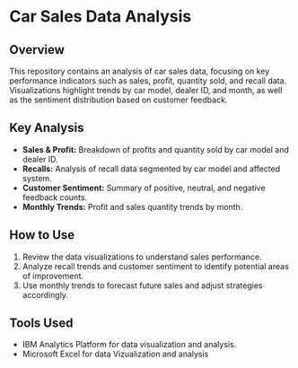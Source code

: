 # Car Sales Data Analysis

## Overview
This repository contains an analysis of car sales data, focusing on key performance indicators such as sales, profit, quantity sold, and recall data. Visualizations highlight trends by car model, dealer ID, and month, as well as the sentiment distribution based on customer feedback.

## Key Analysis
- **Sales & Profit:** Breakdown of profits and quantity sold by car model and dealer ID.
- **Recalls:** Analysis of recall data segmented by car model and affected system.
- **Customer Sentiment:** Summary of positive, neutral, and negative feedback counts.
- **Monthly Trends:** Profit and sales quantity trends by month.

## How to Use
1. Review the data visualizations to understand sales performance.
2. Analyze recall trends and customer sentiment to identify potential areas of improvement.
3. Use monthly trends to forecast future sales and adjust strategies accordingly.

## Tools Used
- IBM Analytics Platform for data visualization and analysis.
- Microsoft Excel for data Vizualization and analysis
